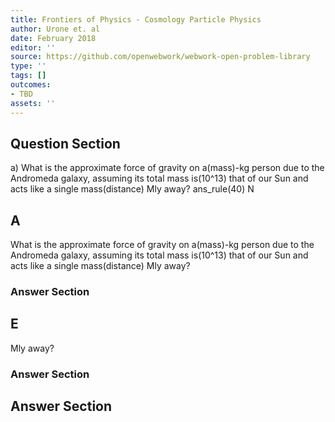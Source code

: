 ```yaml
---
title: Frontiers of Physics - Cosmology Particle Physics
author: Urone et. al
date: February 2018
editor: ''
source: https://github.com/openwebwork/webwork-open-problem-library
type: ''
tags: []
outcomes:
- TBD
assets: ''
---
```


## Question Section 

a) What is the approximate force of gravity on a(mass)-kg person due to the Andromeda galaxy, assuming its total mass is(10^13) that of our Sun and acts like a single mass(distance) Mly away? 
ans_rule(40) N
## A
What is the approximate force of gravity on a(mass)-kg person due to the Andromeda galaxy, assuming its total mass is(10^13) that of our Sun and acts like a single mass(distance) Mly away? 
### Answer Section
## E
Mly away? 
### Answer Section


## Answer Section

